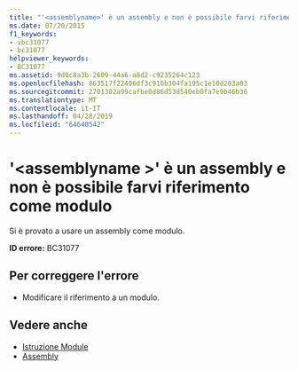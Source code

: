 ```yaml
---
title: "'<assemblyname>' è un assembly e non è possibile farvi riferimento come modulo"
ms.date: 07/20/2015
f1_keywords:
- vbc31077
- bc31077
helpviewer_keywords:
- BC31077
ms.assetid: 9d0c8a3b-2609-44a6-a8d2-c9235264c123
ms.openlocfilehash: 863517f22406df3c910b304fa195c1e10d203a83
ms.sourcegitcommit: 2701302a99cafbe0d86d53d540eb0fa7e9b46b36
ms.translationtype: MT
ms.contentlocale: it-IT
ms.lasthandoff: 04/28/2019
ms.locfileid: "64640542"
---
```

# <a name="assemblyname-is-an-assembly-and-cannot-be-referenced-as-a-module"></a>'\<assemblyname >' è un assembly e non è possibile farvi riferimento come modulo
Si è provato a usare un assembly come modulo.  
  
 **ID errore:** BC31077  
  
## <a name="to-correct-this-error"></a>Per correggere l'errore  
  
- Modificare il riferimento a un modulo.  
  
## <a name="see-also"></a>Vedere anche

- [Istruzione Module](../../visual-basic/language-reference/statements/module-statement.md)
- [Assembly](../../visual-basic/language-reference/modifiers/assembly.md)
